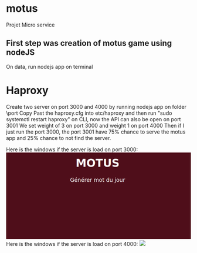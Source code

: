 # motus
Projet Micro service
## First step was creation of motus game using nodeJS
On data, run nodejs app on terminal
# Haproxy
Create two server on port 3000 and 4000 by running nodejs app on folder \port
Copy Past the haproxy.cfg into etc/haproxy and then run "sudo systemctl restart haproxy" on CLI, now the API can also be open on port 3001
We set weight of 3 on port 3000 and weight 1 on port 4000
Then if I just run the port 3000, the port 3001 have 75% chance to serve the motus app and 25% chance to not find the server.

Here is the windows if the server is load on port 3000:
![](https://github.com/severine-Rachel/motus/blob/main/README-Image/weight3port3000.png)
Here is the windows if the server is load on port 4000:
![](https://github.com/severine-Rachel/motus/blob/main/README-Image/weight1port4000.png")
